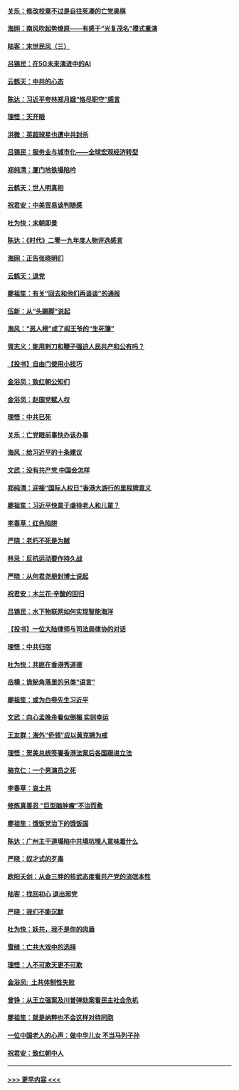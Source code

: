 #### [关乐：修改校章不过是自往死凑的亡党臭棋](../pages/nsc993/n11735097.md?t=12210244) 
#### [海网：南风吹起势燎原——有感于“光复茂名”模式重演](../pages/nsc993/n11732308.md?t=12210244) 
#### [陆客：末世民风（三）](../pages/nsc993/n11732211.md?t=12210244) 
#### [吕锡民：在5G未来演进中的AI](../pages/nsc993/n11730010.md?t=12210244) 
#### [云鹤天：中共的心态](../pages/nsc993/n11729906.md?t=12210244) 
#### [陈达：习近平夸林郑月娥“恪尽职守”感言](../pages/nsc993/n11729881.md?t=12210244) 
#### [理悟：天开眼](../pages/nsc993/n11729699.md?t=12210244) 
#### [洪微：英超球星也遭中共封杀](../pages/nsc993/n11727243.md?t=12210244) 
#### [吕锡民：服务业与城市化——全球宏观经济转型](../pages/nsc993/n11725845.md?t=12210244) 
#### [郑纯清：厦门地铁塌陷吟](../pages/nsc993/n11725813.md?t=12210244) 
#### [云鹤天：世人明真相](../pages/nsc993/n11725621.md?t=12210244) 
#### [祝君安：中美贸易谈判随感](../pages/nsc993/n11725609.md?t=12210244) 
#### [吐为快：末朝即景](../pages/nsc993/n11723365.md?t=12210244) 
#### [陈达：《时代》二零一九年度人物评选感言](../pages/nsc993/n11723337.md?t=12210244) 
#### [海网：正告张晓明们](../pages/nsc993/n11723228.md?t=12210244) 
#### [云鹤天：退党](../pages/nsc993/n11723056.md?t=12210244) 
#### [廖祖笙：有关“回去和他们再谈谈”的通报](../pages/nsc993/n11722442.md?t=12210244) 
#### [伍新：从“头踢脚”说起](../pages/nsc993/n11722429.md?t=12210244) 
#### [海风：“恶人榜”成了阎王爷的“生死簿”](../pages/nsc993/n11722272.md?t=12210244) 
#### [胥志义：能用剌刀和鞭子强迫人民共产和公有吗？](../pages/nsc993/n11720569.md?t=12210244) 
#### [【投书】自由门使用小技巧](../pages/nsc993/n11720180.md?t=12210244) 
#### [金浴凤：致红朝公知们](../pages/nsc993/n11720563.md?t=12210244) 
#### [金浴凤：赵国党赋人权](../pages/nsc993/n11720533.md?t=12210244) 
#### [理悟：中共已死](../pages/nsc993/n11720233.md?t=12210244) 
#### [关乐：亡党眼前事快办该办事](../pages/nsc993/n11719160.md?t=12210244) 
#### [海风：给习近平的十条建议](../pages/nsc993/n11717616.md?t=12210244) 
#### [文武：没有共产党 中国会怎样](../pages/nsc993/n11717584.md?t=12210244) 
#### [郑纯清：迎接“国际人权日”香港大游行的里程牌意义](../pages/nsc993/n11717417.md?t=12210244) 
#### [廖祖笙：习近平快意于虐待老人和儿童？](../pages/nsc993/n11715313.md?t=12210244) 
#### [李春草：红色陷阱](../pages/nsc993/n11715029.md?t=12210244) 
#### [严晓：老朽不死是为贼](../pages/nsc993/n11712910.md?t=12210244) 
#### [林忌：反抗运动要作持久战](../pages/nsc993/n11712623.md?t=12210244) 
#### [严晓：从何君尧册封博士说起](../pages/nsc993/n11712465.md?t=12210244) 
#### [祝君安：木兰花·辛酸的回归](../pages/nsc993/n11712381.md?t=12210244) 
#### [吕锡民：水下物联网如何实现智能海洋](../pages/nsc993/n11711158.md?t=12210244) 
#### [【投书】一位大陆律师与司法局律协的对话](../pages/nsc993/n11709675.md?t=12210244) 
#### [理悟：中共归宿](../pages/nsc993/n11710059.md?t=12210244) 
#### [吐为快：共匪在香港秀道德](../pages/nsc993/n11709979.md?t=12210244) 
#### [岳横：诡秘角落里的另类“语言”](../pages/nsc993/n11709792.md?t=12210244) 
#### [廖祖笙：或为白卷先生习近平](../pages/nsc993/n11708330.md?t=12210244) 
#### [文武：向心孟晚舟看似倒楣 实则幸运](../pages/nsc993/n11708236.md?t=12210244) 
#### [王友群：海外“侨领”应以黄克锵为戒](../pages/nsc993/n11706176.md?t=12210244) 
#### [理悟：贺美总统签署香港法案后各国跟进立法](../pages/nsc993/n11706853.md?t=12210244) 
#### [骆克仁：一个男演员之死](../pages/nsc993/n11706677.md?t=12210244) 
#### [李春草：哀土共](../pages/nsc993/n11706255.md?t=12210244) 
#### [修炼真善忍 “巨型脑肿瘤”不治而愈](../pages/nsc993/n11705340.md?t=12210244) 
#### [廖祖笙：饿饭党治下的饿饭国](../pages/nsc993/n11705085.md?t=12210244) 
#### [陈达：广州主干道塌陷中共填坑埋人意味着什么](../pages/nsc993/n11705046.md?t=12210244) 
#### [严晓：奴才式的歹毒](../pages/nsc993/n11704826.md?t=12210244) 
#### [欧阳天剑：从金三胖的核武态度看共产党的流氓本性](../pages/nsc993/n11702238.md?t=12210244) 
#### [陆客：找回初心 退出邪党](../pages/nsc993/n11702213.md?t=12210244) 
#### [严晓：我们不能沉默](../pages/nsc993/n11702110.md?t=12210244) 
#### [吐为快：妖共，我不是你的肉盾](../pages/nsc993/n11701366.md?t=12210244) 
#### [雪绮：亡共大戏中的选择](../pages/nsc993/n11699922.md?t=12210244) 
#### [理悟：人不可欺天更不可欺](../pages/nsc993/n11699657.md?t=12210244) 
#### [金浴凤:  土共体制性失败](../pages/nsc993/n11699361.md?t=12210244) 
#### [曾铮：从王立强案及川普弹劾案看民主社会危机](../pages/nsc993/n11699318.md?t=12210244) 
#### [廖祖笙：就是纳粹也不会这样对待同胞](../pages/nsc993/n11697658.md?t=12210244) 
#### [一位中国老人的心声：做中华儿女 不当马列子孙](../pages/nsc993/n11697525.md?t=12210244) 
#### [祝君安：致红朝中人](../pages/nsc993/n11697518.md?t=12210244) 

----
#### [ >>> 更早内容 <<< ](../indexes/nsc993-earlier.md)
